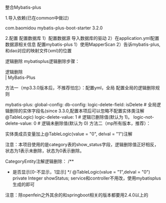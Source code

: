 整合Mybatis-plus

  1.导入依赖(已在common中做过)
  <!-- mybatis-plus公共依赖-->
  <dependency>
  <groupId>com.baomidou</groupId>
  <artifactId>mybatis-plus-boot-starter</artifactId>
  <version>3.2.0</version>
  </dependency>

  2.配置
   配置数据库
    1）配置数据源  导入数据库的驱动
    2）在application.yml配置数据源相关信息
   配置mybatis-plus
    1）使用MapperScan
    2）告诉mybatis-plus,和dao对应的映射文件(xml)的位置

  逻辑删除
  mybatisplus逻辑删除步骤：

逻辑删除   
| MyBatis-Plus

方法一（mp3.3.0版本后，不推荐怕忘）：配置yml，全局   配置全局的逻辑删除规则

mybatis-plus:
global-config:
db-config:
logic-delete-field: isDelete # 全局逻辑删除的实体字段名(since 3.3.0,配置本项后可以忽略不配置实体类注解@TableLogic)
logic-delete-value: 1 # 逻辑已删除值(默认为 1)。
logic-not-delete-value: 0 # 逻辑未删除值(默认为 0)
方法二（mp所有版本，推荐）：

实体类成员变量加上@TableLogic(value = "0", delval = "1")注解

注意：本项目使用的是category表的show_status字段，逻辑删除值正好相反，状态为1表示未删除，状态为0表示删除。

CategoryEntity注解逻辑删除：
/**
* 是否显示[0-不显示，1显示]
*/
@TableLogic(value = "1",delval = "0")
private Integer showStatus;
service和controller不用改，使用mybatisplus生成的即可





注意：除openfein之外其余的和springboot相关的版本都要用2.4.0以上的
  
    

